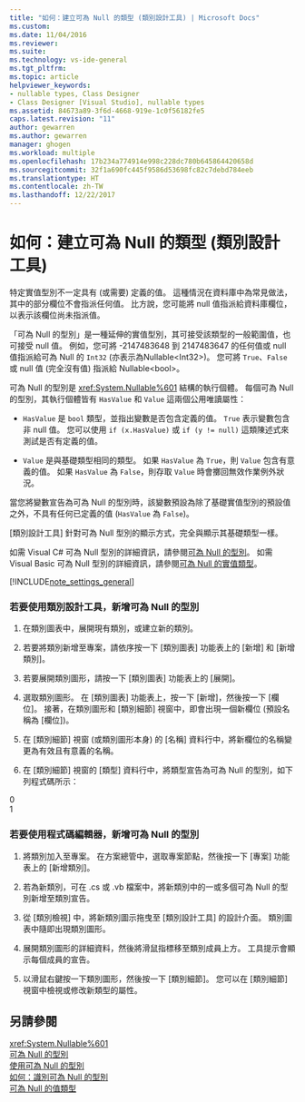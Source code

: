 ```yaml
---
title: "如何：建立可為 Null 的類型 (類別設計工具) | Microsoft Docs"
ms.custom: 
ms.date: 11/04/2016
ms.reviewer: 
ms.suite: 
ms.technology: vs-ide-general
ms.tgt_pltfrm: 
ms.topic: article
helpviewer_keywords:
- nullable types, Class Designer
- Class Designer [Visual Studio], nullable types
ms.assetid: 84673a89-3f6d-4668-919e-1c0f56182fe5
caps.latest.revision: "11"
author: gewarren
ms.author: gewarren
manager: ghogen
ms.workload: multiple
ms.openlocfilehash: 17b234a774914e998c228dc780b645864420658d
ms.sourcegitcommit: 32f1a690fc445f9586d53698fc82c7debd784eeb
ms.translationtype: HT
ms.contentlocale: zh-TW
ms.lasthandoff: 12/22/2017
---
```

# <a name="how-to-create-a-nullable-type-class-designer"></a>如何：建立可為 Null 的類型 (類別設計工具)
特定實值型別不一定具有 (或需要) 定義的值。 這種情況在資料庫中為常見做法，其中的部分欄位不會指派任何值。 比方說，您可能將 null 值指派給資料庫欄位，以表示該欄位尚未指派值。  
  
「可為 Null 的型別」是一種延伸的實值型別，其可接受該類型的一般範圍值，也可接受 null 值。 例如，您可將 -2147483648 到 2147483647 的任何值或 null 值指派給可為 Null 的 `Int32` (亦表示為Nullable\<Int32>)。 您可將 `True`、`False` 或 null 值 (完全沒有值) 指派給 Nullable\<bool>。  
  
可為 Null 的型別是 <xref:System.Nullable%601> 結構的執行個體。 每個可為 Null 的型別，其執行個體皆有 `HasValue` 和 `Value` 這兩個公用唯讀屬性：  
  
-   `HasValue` 是 `bool` 類型，並指出變數是否包含定義的值。 `True` 表示變數包含非 null 值。 您可以使用 `if (x.HasValue)` 或 `if (y != null)` 這類陳述式來測試是否有定義的值。  
  
-   `Value` 是與基礎類型相同的類型。 如果 `HasValue` 為 `True`，則 `Value` 包含有意義的值。 如果 `HasValue` 為 `False`，則存取 `Value` 時會擲回無效作業例外狀況。  
  
當您將變數宣告為可為 Null 的型別時，該變數預設為除了基礎實值型別的預設值之外，不具有任何已定義的值 (`HasValue` 為 `False`)。  
  
[類別設計工具] 針對可為 Null 型別的顯示方式，完全與顯示其基礎類型一樣。  
  
如需 Visual C# 可為 Null 型別的詳細資訊，請參閱[可為 Null 的型別](/dotnet/csharp/programming-guide/nullable-types/index)。 如需 Visual Basic 可為 Null 型別的詳細資訊，請參閱[可為 Null 的實值類型](/dotnet/visual-basic/programming-guide/language-features/data-types/nullable-value-types)。  
  
[!INCLUDE[note_settings_general](../../data-tools/includes/note_settings_general_md.md)]  
  
### <a name="to-add-a-nullable-type-by-using-the-class-designer"></a>若要使用類別設計工具，新增可為 Null 的型別  
  
1.  在類別圖表中，展開現有類別，或建立新的類別。  
  
2.  若要將類別新增至專案，請依序按一下 [類別圖表] 功能表上的 [新增] 和 [新增類別]。  
  
3.  若要展開類別圖形，請按一下 [類別圖表] 功能表上的 [展開]。  
  
4.  選取類別圖形。 在 [類別圖表] 功能表上，按一下 [新增]，然後按一下 [欄位]。 接著，在類別圖形和 [類別細節] 視窗中，即會出現一個新欄位 (預設名稱為 [欄位])。  
  
5.  在 [類別細節] 視窗 (或類別圖形本身) 的 [名稱] 資料行中，將新欄位的名稱變更為有效且有意義的名稱。  
  
6.  在 [類別細節] 視窗的 [類型] 資料行中，將類型宣告為可為 Null 的型別，如下列程式碼所示：  
  
<CodeContentPlaceHolder>0</CodeContentPlaceHolder>  
<CodeContentPlaceHolder>1</CodeContentPlaceHolder>  
### <a name="to-add-a-nullable-type-by-using-the-code-editor"></a>若要使用程式碼編輯器，新增可為 Null 的型別  
  
1.  將類別加入至專案。 在方案總管中，選取專案節點，然後按一下 [專案] 功能表上的 [新增類別]。  
  
2.  若為新類別，可在 .cs 或 .vb 檔案中，將新類別中的一或多個可為 Null 的型別新增至類別宣告。  
  
3.  從 [類別檢視] 中，將新類別圖示拖曳至 [類別設計工具] 的設計介面。 類別圖表中隨即出現類別圖形。  
  
4.  展開類別圖形的詳細資料，然後將滑鼠指標移至類別成員上方。 工具提示會顯示每個成員的宣告。  
  
5.  以滑鼠右鍵按一下類別圖形，然後按一下 [類別細節]。 您可以在 [類別細節] 視窗中檢視或修改新類型的屬性。  
  
## <a name="see-alose"></a>另請參閱
<xref:System.Nullable%601>   
[可為 Null 的型別](/dotnet/csharp/programming-guide/nullable-types/index)   
[使用可為 Null 的型別](/dotnet/csharp/programming-guide/nullable-types/using-nullable-types)   
[如何：識別可為 Null 的型別](/dotnet/csharp/programming-guide/nullable-types/how-to-identify-a-nullable-type)   
[可為 Null 的值類型](/dotnet/visual-basic/programming-guide/language-features/data-types/nullable-value-types)